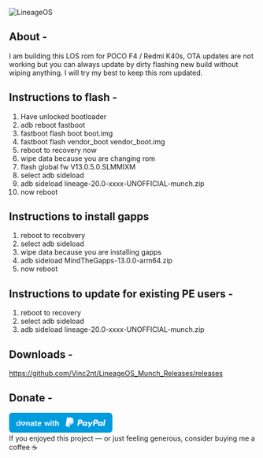 ![LineageOS](https://github.com/Vinc2nt/LineageOS_Munch_Releases/raw/main/banner.jpg)

## About -
I am building this LOS rom for POCO F4 / Redmi K40s, OTA updates are not working but you can always update by dirty flashing new build without wiping anything. I will try my best to keep this rom updated.
                                           
 ## Instructions to flash -
1. Have unlocked bootloader
2. adb reboot fastboot
3. fastboot flash boot boot.img
4. fastboot flash vendor_boot vendor_boot.img
5. reboot to recovery now
6. wipe data because you are changing rom
7. flash global fw V13.0.5.0.SLMMIXM
8. select adb sideload
9. adb sideload lineage-20.0-xxxx-UNOFFICIAL-munch.zip
10. now reboot

## Instructions to install gapps
1. reboot to recobvery
2. select adb sideload
3. wipe data because you are installing gapps
4. adb sideload MindTheGapps-13.0.0-arm64.zip
5. now reboot

## Instructions to update for existing PE users -
1. reboot to recovery
2. select adb sideload
3. adb sideload lineage-20.0-xxxx-UNOFFICIAL-munch.zip

## Downloads -
https://github.com/Vinc2nt/LineageOS_Munch_Releases/releases

## Donate -
<a href="https://paypal.me/vinc3nt1/"><img src="blue.svg" height="40"></a>  
If you enjoyed this project — or just feeling generous, consider buying me a coffee ☕
